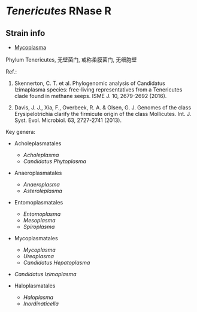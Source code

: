 # *Tenericutes* RNase R

<!-- toc -->


## Strain info

* [Mycoplasma](https://www.ncbi.nlm.nih.gov/Taxonomy/Browser/wwwtax.cgi?id=2093)


Phylum Tenericutes, 无壁菌门, 或称柔膜菌门, 无细胞壁

Ref.:

1. Skennerton, C. T. et al. Phylogenomic analysis of Candidatus Izimaplasma species: free-living
   representatives from a Tenericutes clade found in methane seeps. ISME J. 10, 2679-2692 (2016).

2. Davis, J. J., Xia, F., Overbeek, R. A. & Olsen, G. J. Genomes of the class Erysipelotrichia
   clarify the firmicute origin of the class Mollicutes. Int. J. Syst. Evol. Microbiol. 63,
   2727-2741 (2013).

Key genera:

* Acholeplasmatales
    * *Acholeplasma*
    * *Candidatus Phytoplasma*

* Anaeroplasmatales
    * *Anaeroplasma*
    * *Asteroleplasma*

* Entomoplasmatales
    * *Entomoplasma*
    * *Mesoplasma*
    * *Spiroplasma*

* Mycoplasmatales
    * *Mycoplasma*
    * *Ureaplasma*
    * *Candidatus Hepatoplasma*

* *Candidatus Izimaplasma*

* Haloplasmatales
    * *Haloplasma*
    * *Inordinaticella*
